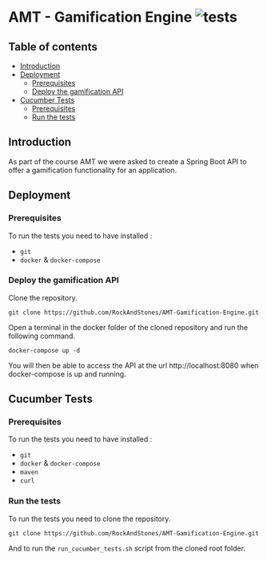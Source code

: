 # AMT - Gamification Engine <img src="https://github.com/RockAndStones/AMT-Gamification-Engine/workflows/gamification_engine_tests/badge.svg?branch=dev" alt="tests">

## Table of contents
- [Introduction](#introduction)  
- [Deployment](#deployment)
    - [Prerequisites](#prerequisites)
    - [Deploy the gamification API](#deploy-the-gamification-API)
- [Cucumber Tests](#cucumber-tests)
    - [Prerequisites](#prerequisites-1)
    - [Run the tests](#run-the-tests)

## Introduction
As part of the course AMT we were asked to create a Spring Boot API to offer a gamification functionality for an application. 

## Deployment
### Prerequisites
To run the tests you need to have installed :
- `git`
- `docker` & `docker-compose`
### Deploy the gamification API
Clone the repository.
```
git clone https://github.com/RockAndStones/AMT-Gamification-Engine.git
```
Open a terminal in the docker folder of the cloned repository and run the following command. 
```
docker-compose up -d
```
You will then be able to access the API at the url http://localhost:8080 when docker-compose is up and running.

## Cucumber Tests
### Prerequisites
To run the tests you need to have installed :
- `git`
- `docker` & `docker-compose`
- `maven`
- `curl`
### Run the tests
To run the tests you need to clone the repository.

```
git clone https://github.com/RockAndStones/AMT-Gamification-Engine.git
```

And to run the `run_cucumber_tests.sh` script from the cloned root folder.
